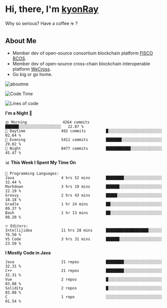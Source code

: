 # Hi, there, I'm [kyonRay](https://kyonRay.github.io)

Why so serious? Have a coffee ☕️ ?

## About Me

- Member dev of open-source consortium blockchain platform [FISCO BCOS](https://github.com/FISCO-BCOS).
- Member dev of open-source cross-chain blockchain interoperable platform [WeCross](https://github.com/WeBankBlockchain/WeCross).
- Go big or go home.

![aboutme](https://github-readme-stats.vercel.app/api?username=kyonRay&count_private=true&show_icons=true)

<!-- ![top-langs](https://github-readme-stats.vercel.app/api/top-langs/?username=kyonRay&layout=compact&hide=shell,html) -->

<!--START_SECTION:waka-->
![Code Time](http://img.shields.io/badge/Code%20Time-300%20hrs%2016%20mins-blue)

![Lines of code](https://img.shields.io/badge/From%20Hello%20World%20I%27ve%20Written-13.7%20million%20lines%20of%20code-blue)

**I'm a Night 🦉** 

```text
🌞 Morning                4264 commits        ██████░░░░░░░░░░░░░░░░░░░   22.87 % 
🌆 Daytime                492 commits         █░░░░░░░░░░░░░░░░░░░░░░░░   02.64 % 
🌃 Evening                5411 commits        ███████░░░░░░░░░░░░░░░░░░   29.02 % 
🌙 Night                  8477 commits        ███████████░░░░░░░░░░░░░░   45.47 % 
```


📊 **This Week I Spent My Time On** 

```text
💬 Programming Languages: 
Java                     4 hrs 52 mins       ████████░░░░░░░░░░░░░░░░░   32.44 % 
Markdown                 3 hrs 19 mins       ██████░░░░░░░░░░░░░░░░░░░   22.19 % 
Groovy                   2 hrs 43 mins       █████░░░░░░░░░░░░░░░░░░░░   18.18 % 
Gradle                   1 hr 24 mins        ██░░░░░░░░░░░░░░░░░░░░░░░   09.37 % 
Bash                     1 hr 13 mins        ██░░░░░░░░░░░░░░░░░░░░░░░   08.20 % 

🔥 Editors: 
Intellijidea             11 hrs 28 mins      ███████████████████░░░░░░   76.50 % 
VS Code                  3 hrs 31 mins       ██████░░░░░░░░░░░░░░░░░░░   23.50 % 
```

**I Mostly Code in Java** 

```text
Java                     21 repos            ████████░░░░░░░░░░░░░░░░░   32.31 % 
C++                      21 repos            ████████░░░░░░░░░░░░░░░░░   32.31 % 
Vue                      2 repos             █░░░░░░░░░░░░░░░░░░░░░░░░   03.08 % 
Solidity                 2 repos             █░░░░░░░░░░░░░░░░░░░░░░░░   03.08 % 
C                        1 repo              ░░░░░░░░░░░░░░░░░░░░░░░░░   01.54 % 
```




<!--END_SECTION:waka-->
